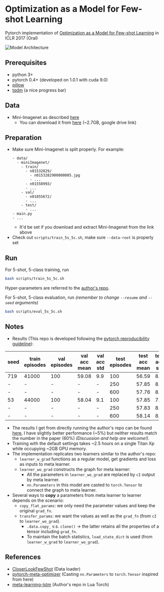 # Optimization as a Model for Few-shot Learning
Pytorch implementation of [Optimization as a Model for Few-shot Learning](https://openreview.net/forum?id=rJY0-Kcll) in ICLR 2017 (Oral)

![Model Architecture](https://i.imgur.com/lydKeUc.png)

## Prerequisites
- python 3+
- pytorch 0.4+ (developed on 1.0.1 with cuda 9.0)
- [pillow](https://pillow.readthedocs.io/en/stable/installation.html)
- [tqdm](https://tqdm.github.io/) (a nice progress bar)

## Data
- Mini-Imagenet as described [here](https://github.com/twitter/meta-learning-lstm/tree/master/data/miniImagenet)
  - You can download it from [here](https://drive.google.com/file/d/1rV3aj_hgfNTfCakffpPm7Vhpr1in87CR/view?usp=sharing) (~2.7GB, google drive link)

## Preparation
- Make sure Mini-Imagenet is split properly. For example:
  ```
  - data/
    - miniImagenet/
      - train/
        - n01532829/
          - n0153282900000005.jpg
          - ...
        - n01558993/
        - ...
      - val/
        - n01855672/
        - ...
      - test/
        - ...
  - main.py
  - ...
  ```
  - It'd be set if you download and extract Mini-Imagenet from the link above
- Check out `scripts/train_5s_5c.sh`, make sure `--data-root` is properly set

## Run
For 5-shot, 5-class training, run
```bash
bash scripts/train_5s_5c.sh
```
Hyper-parameters are referred to the [author's repo](https://github.com/twitter/meta-learning-lstm).

For 5-shot, 5-class evaluation, run *(remember to change `--resume` and `--seed` arguments)*
```bash
bash scripts/eval_5s_5c.sh
```

## Notes
- Results (This repo is developed following the [pytorch reproducibility guideline](https://pytorch.org/docs/stable/notes/randomness.html)):

|seed|train episodes|val episodes|val acc mean|val acc std|test episodes|test acc mean|test acc std|
|-|-|-|-|-|-|-|-|
|719|41000|100|59.08|9.9|100|56.59|8.4|
|  -|    -|  -|    -|  -|250|57.85|8.6|
|  -|    -|  -|    -|  -|600|57.76|8.6|
| 53|44000|100|58.04|9.1|100|57.85|7.7|
|  -|    -|  -|    -|  -|250|57.83|8.3|
|  -|    -|  -|    -|  -|600|58.14|8.5|

- The results I get from directly running the author's repo can be found [here](https://i.imgur.com/rtagm2c.png), I have slightly better performance (~5%) but neither results match the number in the paper (60%) *(Discussion and help are welcome!)*.
- Training with the default settings takes ~2.5 hours on a single Titan Xp while occupying ~2GB GPU memory.
- The implementation replicates two learners similar to the author's repo:
  - `learner_w_grad` functions as a regular model, get gradients and loss as inputs to meta learner.
  - `learner_wo_grad` constructs the graph for meta learner:
    - All the parameters in `learner_wo_grad` are replaced by `cI` output by meta learner.
    - `nn.Parameters` in this model are casted to `torch.Tensor` to connect the graph to meta learner.
- Several ways to **copy** a parameters from meta learner to learner depends on the scenario:
  - `copy_flat_params`: we only need the parameter values and keep the original `grad_fn`.
  - `transfer_params`: we want the values as well as the `grad_fn` (from `cI` to `learner_wo_grad`).
    - `.data.copy_` v.s. `clone()` -> the latter retains all the properties of a tensor including `grad_fn`.
    - To maintain the batch statistics, `load_state_dict` is used (from `learner_w_grad` to `learner_wo_grad`).

## References
- [CloserLookFewShot](https://github.com/wyharveychen/CloserLookFewShot) (Data loader)
- [pytorch-meta-optimizer](https://github.com/ikostrikov/pytorch-meta-optimizer) (Casting `nn.Parameters` to `torch.Tensor` inspired from here)
- [meta-learning-lstm](https://github.com/twitter/meta-learning-lstm) (Author's repo in Lua Torch)

